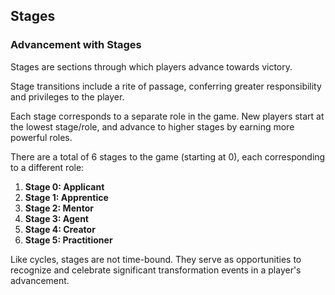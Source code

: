 ## Stages

### Advancement with Stages

Stages are sections through which players advance towards victory.

Stage transitions include a rite of passage, conferring greater responsibility and privileges to the player.

Each stage corresponds to a separate role in the game. New players start at the lowest stage/role, and advance to higher stages by earning more powerful roles.

There are a total of 6 stages to the game (starting at 0), each corresponding to a different role:

1. **Stage 0: Applicant**
1. **Stage 1: Apprentice**
1. **Stage 2: Mentor**
1. **Stage 3: Agent**
1. **Stage 4: Creator**
1. **Stage 5: Practitioner**

Like cycles, stages are not time-bound. They serve as opportunities to recognize and celebrate significant transformation events in a player's advancement.
